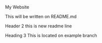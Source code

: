  My Website

This will be written on README.md

 Header 2
this is new readme line

Heading 3
This is located on example branch

